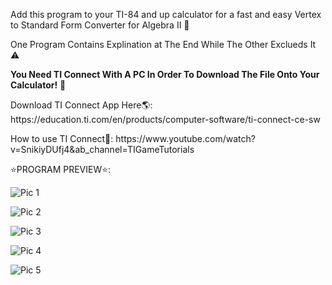 Add this program to your TI-84 and up calculator for a fast and easy Vertex to Standard Form Converter for Algebra II 📄
<p>One Program Contains Explination at The End While The Other Exclueds It ⚠</P>
<p><b>You Need TI Connect With A PC In Order To Download The File Onto Your Calculator!</b> 🧮</p>
<P>Download TI Connect App Here🌎: https://education.ti.com/en/products/computer-software/ti-connect-ce-sw</p>
<p>How to use TI Connect🤔: https://www.youtube.com/watch?v=SnikiyDUfj4&ab_channel=TIGameTutorials</p>
<p>⭐PROGRAM PREVIEW⭐:</p>
<p><img src="https://cdn.discordapp.com/attachments/1023590918584021062/1023591335783039057/Standardform1.png" alt="Pic 1"></p>
<p><img src="https://cdn.discordapp.com/attachments/1023590918584021062/1023591364509847552/Inputxvalue.png" alt="Pic 2"></p>
<p><img src="https://cdn.discordapp.com/attachments/1023590918584021062/1023590965971267654/Capture_3.png" alt="Pic 3"></p>
<p><img src="https://cdn.discordapp.com/attachments/1023590918584021062/1023591013803106314/Capture_4.png" alt="Pic 4"></p>
<p><img src="https://cdn.discordapp.com/attachments/1023590918584021062/1023591044513808454/Capture_5.png" alt="Pic 5"></p>

